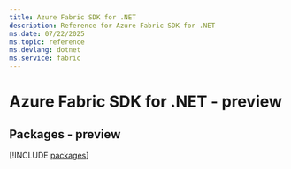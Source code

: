 ```yaml
---
title: Azure Fabric SDK for .NET
description: Reference for Azure Fabric SDK for .NET
ms.date: 07/22/2025
ms.topic: reference
ms.devlang: dotnet
ms.service: fabric
---
```

# Azure Fabric SDK for .NET - preview
## Packages - preview
[!INCLUDE [packages](fabric-index.md)]